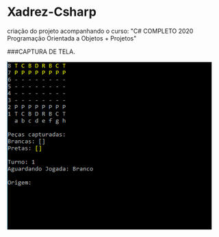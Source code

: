 # Xadrez-Csharp
criação do projeto acompanhando o curso: "C# COMPLETO 2020 Programação Orientada a Objetos + Projetos"


###CAPTURA DE TELA.

![imagem projeto xadrez](https://github.com/pablosdlima/Xadrez-Csharp/blob/master/img%20xadrez.PNG)
